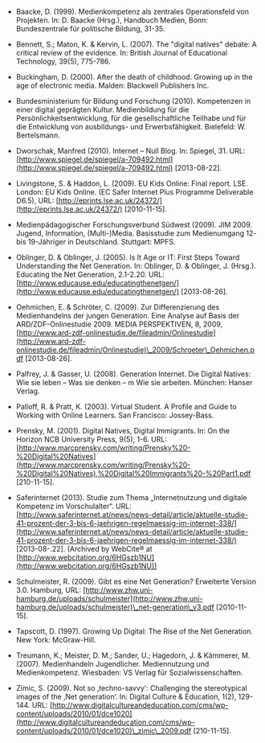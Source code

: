 <!-- filename: 99_Literatur.md -->
<!-- title: Literatur -->

- Baacke, D. (1999). Medienkompetenz als zentrales Operationsfeld von Projekten. In: D. Baacke (Hrsg.), Handbuch Medien, Bonn: Bundeszentrale für politische Bildung, 31-35.

- Bennett, S.; Maton, K. & Kervin, L. (2007). The "digital natives" debate: A critical review of the evidence. In: British Journal of Educational Technology, 39(5), 775-786.

- Buckingham, D. (2000). After the death of childhood. Growing up in the age of electronic media. Malden: Blackwell Publishers Inc.

- Bundesministerium für Bildung und Forschung (2010). Kompetenzen in einer digital geprägten Kultur. Medienbildung für die Persönlichkeitsentwicklung, für die gesellschaftliche Teilhabe und für die Entwicklung von ausbildungs- und Erwerbsfähigkeit. Bielefeld: W. Bertelsmann.

- Dworschak, Manfred (2010). Internet – Null Blog. In: Spiegel, 31. URL: [http://www.spiegel.de/spiegel/a-709492.html](http://www.spiegel.de/spiegel/a-709492.html) \[2013-08-22].

- Livingstone, S. & Haddon, L. (2009). EU Kids Online: Final report. LSE. London: EU Kids Online. (EC Safer Internet Plus Programme Deliverable D6.5), URL: [http://eprints.lse.ac.uk/24372/](http://eprints.lse.ac.uk/24372/) \[2010-11-15].

- Medienpädagogischer Forschungsverbund Südwest (2009). JIM 2009. Jugend, Information, (Multi-)Media. Basisstudie zum Medienumgang 12- bis 19-Jähriger in Deutschland. Stuttgart: MPFS.

- Oblinger, D. & Oblinger, J. (2005). Is It Age or IT: First Steps Toward Understanding the Net Generation. In: Oblinger, D. & Oblinger, J. (Hrsg.). Educating the Net Generation, 2.1-2.20. URL: [http://www.educause.edu/educatingthenetgen/](http://www.educause.edu/educatingthenetgen/) \[2013-08-26].

- Oehmichen, E. & Schröter, C. (2009). Zur Differenzierung des Medienhandelns der jungen Generation. Eine Analyse auf Basis der ARD/ZDF-Onlinestudie 2009. MEDIA PERSPEKTIVEN, 8, 2009, [http://www.ard-zdf-onlinestudie.de/fileadmin/Onlinestudie](http://www.ard-zdf-onlinestudie.de/fileadmin/Onlinestudie)\_2009/Schroeter\_Oehmichen.pdf \[2013-08-26].

- Palfrey, J. & Gasser, U. (2008). Generation Internet. Die Digital Natives: Wie sie leben – Was sie denken – m Wie sie arbeiten. München: Hanser Verlag.

- Palloff, R. & Pratt, K. (2003). Virtual Student. A Profile and Guide to Working with Online Learners. San Francisco: Jossey-Bass.

- Prensky, M. (2001). Digital Natives, Digital Immigrants. In: On the Horizon NCB University Press, 9(5), 1-6. URL: [http://www.marcprensky.com/writing/Prensky%20-%20Digital%20Natives](http://www.marcprensky.com/writing/Prensky%20-%20Digital%20Natives),%20Digital%20Immigrants%20-%20Part1.pdf \[210-11-15].

- Saferinternet (2013). Studie zum Thema „Internetnutzung und digitale Kompetenz im Vorschulalter“. URL:[http://www.saferinternet.at/news/news-detail/article/aktuelle-studie-41-prozent-der-3-bis-6-jaehrigen-regelmaessig-im-internet-338/](http://www.saferinternet.at/news/news-detail/article/aktuelle-studie-41-prozent-der-3-bis-6-jaehrigen-regelmaessig-im-internet-338/) \[2013-08-.22]. (Archived by WebCite® at [http://www.webcitation.org/6HGszb1NU](http://www.webcitation.org/6HGszb1NU))

- Schulmeister, R. (2009). Gibt es eine Net Generation? Erweiterte Version 3.0. Hamburg, URL: [http://www.zhw.uni-hamburg.de/uploads/schulmeister](http://www.zhw.uni-hamburg.de/uploads/schulmeister)\_net-generation\_v3.pdf \[2010-11-15].

- Tapscott, D. (1997). Growing Up Digital: The Rise of the Net Generation. New York: McGraw-Hill.

- Treumann, K.; Meister, D. M.; Sander, U.; Hagedorn, J. & Kämmerer, M. (2007). Medienhandeln Jugendlicher. Mediennutzung und Medienkompetenz. Wiesbaden: VS Verlag für Sozialwissenschaften.

- Zimic, S. (2009). Not so ‚techno-savvy‘: Challenging the stereotypical images of the ‚Net generation‘. In: Digital Culture & Education, 1(2), 129-144. URL: [http://www.digitalcultureandeducation.com/cms/wp-content/uploads/2010/01/dce1020](http://www.digitalcultureandeducation.com/cms/wp-content/uploads/2010/01/dce1020)\_zimic\_2009.pdf \[210-11-15].
